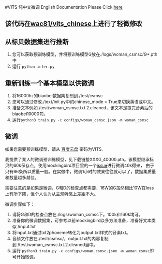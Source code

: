 #VITS 纯中文微调
English Documentation Please Click [here](https://github.com/Plachtaa/VITS-fast-fine-tuning/blob/main/README.md)
##  该代码在[wac81/vits_chinese](https://github.com/wac81/vits_chinese)上进行了轻微修改
## 从标贝数据集进行推断

1. 您可以获取预训练模型，并将预训练模型G放在./logs/woman_csmsc/G*.pth中
2. 运行 `python infer.py`

## 重新训练一个基本模型以供微调
1. 将16000hz的biaobei数据集复制到./test/csmsc
2. 您可以通过修改./text/init.py中的chinese_mode = True来切换英语或中文。
3. 准备文本例如./test/woman_csmsc.txt.2.cleaned，该文本是提完音素后的biaobei10000句。
4. 运行`python3 train.py -c configs/woman_csmsc.json -m woman_csmsc`

## 微调
如果您需要预训练模型，请从 [百度云盘](https://pan.baidu.com/s/1xUz5TEi5aBiIhbh0gXTiSw?pwd=VITS) 密码为VITS. 

我提供了某人的微调预训练模型，见下载链接XXXG_40000.pth。该模型继承标贝的60k保存点，使用mockingbird项目里的一个[issue](https://github.com/babysor/MockingBird/issues/721)进行微调40k得来，
由于只有66条所以质量一般。在实做中，微调1小时的效果往往就可以了，数据集质量和数量越多越佳。

需要注意的是如果是微调，G和D的检查点都需要，16W的G虽然相比10W在loss上有所下降，但个人认为从主观听感上差距不大。

微调步骤如下：

1. 请将G和D的检查点放在./logs/woman_csmsc下。100k和160k均可。
2. 准备你的微调数据集，可参考以前mockingbird众多方法准备，准备好文本类似./input.txt
3. 将input.txt通过txt2phoneme转化为output.txt样式的音素txt。
4. 音频文件放在./test/csmsc/，output.txt的内容复制到./test/woman_csmsc.txt.2.cleaned当中。
5. 运行 `python3 train.py -c configs/woman_csmsc.json -m woman_csmsc`即可开始微调。











